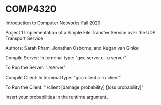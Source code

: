 # COMP4320

Introduction to Computer Networks
Fall 2020

Project 1
Implementation of a Simple File Transfer Service over the UDP Transport Service

Authors: Sarah Pham, Jonathan Osborne, and Kegan van Ginkel

Compile Server:
In terminal type:
    "gcc server.c -o server"

To Run the Server:
    "./server"
    
Compile Client:
In terminal type:
    "gcc client.c -o client"
    
To Run the Client:
    "./client [damage probability] [loss probability]"
    
Insert your probabilities in the runtime argument.
    

